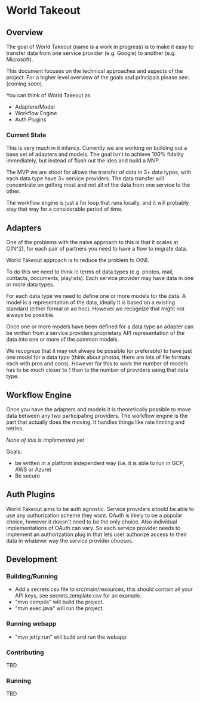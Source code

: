 # World Takeout

## Overview
The goal of World Takeout (name is a work in progress) is to make it easy to transfer data 
from one service provider (e.g. Google) to another (e.g. Microsoft).

This document focuses on the technical approaches and aspects of the project.
For a higher level overview of the goals and principals please see:
(coming soon).

You can think of World Takeout as 
 * Adapters/Model
 * Workflow Engine
 * Auth Plugins
 
### Current State
This is very much in it infancy.  Currently we are working on building out
a base set of adapters and models.  The goal isn't to achieve 100% fidelity
immediately, but instead of flush out the idea and build a MVP.

The MVP we are shoot for allows the transfer of data in 3+ data types,
with each data type have 3+ service providers.  The data transfer will
concentrate on getting most and not all of the data from one service
to the other.

The workflow engine is just a for loop that runs locally, and it will
probably stay that way for a considerable period of time.

## Adapters

One of the problems with the naive approach to this is that it scales at O(N^2),
for each pair of partners you need to have a flow to migrate data.

World Takeout approach is to reduce the problem to O(N).

To do this we need to think in terms of data types (e.g. photos, mail,
contacts, documents, playlists).  Each service provider may have data
in one or more data types.

For each data type we need to define one or more models for the data.
A model is a representation of the data, ideally it is based on a
existing standard (either formal or ad hoc).  However we recognize
that might not always be possible.

Once one or more models have been defined for a data type an adapter
can be written from a service providers proprietary API representation
of the data into one or more of the common models.

We recognize that it may not always be possible (or preferable)
to have just one model for a data type (think about photos, there
are lots of file formats each with pros and cons).  However
for this to work the number of models has to be much closer
to 1 than to the number of providers using that data type.

## Workflow Engine

Once you have the adapters and models it is theoretically possible to
move data between any two participating providers. The workflow
engine is the part that actually does the moving.  It handles things
like rate limiting and retries.

*None of this is implemented yet*

Goals:
 * be written in a platform independent way (i.e. it is able to 
   run in GCP, AWS or Azure)
 * Be secure
 
## Auth Plugins

World Takeout aims to be auth agnostic.  Service providers should
be able to use any authorization scheme they want.  OAuth is likely
to be a popular choice, however it doesn't need to be the only choice.
Also individual implementations of OAuth can vary.  So each service
provider needs to implement an authorization plug in that lets user
authorize access to their data in whatever way the service provider
chooses.

## Development

### Building/Running
 * Add a secrets.csv file to src/main/resources, this should contain
   all your API keys, see secrets_template.csv for an example.
 * "mvn compile" will build the project.
 * "mvn exec:java" will run the project.

### Running webapp
 * "mvn jetty:run" will build and run the webapp 

### Contributing
TBD

### Running
TBD
